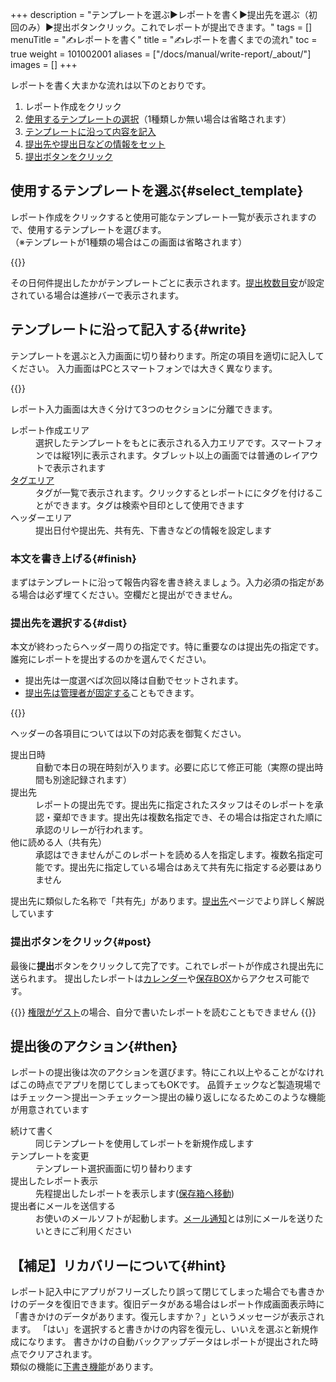 +++
description = "テンプレートを選ぶ▶レポートを書く▶提出先を選ぶ（初回のみ）▶提出ボタンクリック。これでレポートが提出できます。"
tags = []
menuTitle = "✍️レポートを書く"
title = "✍️レポートを書くまでの流れ"
toc = true
weight = 101002001
aliases = ["/docs/manual/write-report/_about/"]
images = []
+++

レポートを書く大まかな流れは以下のとおりです。

1. レポート作成をクリック
2. [使用するテンプレートの選択](#select_template)（1種類しか無い場合は省略されます）
3. [テンプレートに沿って内容を記入](#write)
4. [提出先や提出日などの情報をセット](#dist)
5. [提出ボタンをクリック](#post)


## 使用するテンプレートを選ぶ{#select_template}

レポート作成をクリックすると使用可能なテンプレート一覧が表示されますので、使用するテンプレートを選びます。  
（※テンプレートが1種類の場合はこの画面は省略されます）

{{<icatch filename="report-template-select" msg="「レポート作成」をクリックして使うテンプレートを選びましょう。テンプレートは名前順に並びます" alice="guide">}}


その日何件提出したかがテンプレートごとに表示されます。[提出枚数目安](/docs/manual/initial-setting/template/make/#memo)が設定されている場合は進捗バーで表示されます。

## テンプレートに沿って記入する{#write}

テンプレートを選ぶと入力画面に切り替わります。所定の項目を適切に記入してください。
入力画面はPCとスマートフォンでは大きく異なります。

{{<icatch filename="write-report" msg="レポートの作成画面です。設問に沿って内容を入力して行きます" alice="pc">}}

レポート入力画面は大きく分けて3つのセクションに分離できます。

<dl class="basic">
<dt>レポート作成エリア</dt>
<dd>選択したテンプレートをもとに表示される入力エリアです。スマートフォンでは縦1列に表示されます。タブレット以上の画面では普通のレイアウトで表示されます</dd>
<dt><a href="/docs/manual/initial-setting/advanced-setting/tag/">タグエリア</a></dt>
<dd>タグが一覧で表示されます。クリックするとレポートににタグを付けることができます。タグは検索や目印として使用できます</dd>
<dt>ヘッダーエリア</dt>
<dd>提出日付や提出先、共有先、下書きなどの情報を設定します</dd>
</dl>

### 本文を書き上げる{#finish}

まずはテンプレートに沿って報告内容を書き終えましょう。入力必須の指定がある場合は必ず埋てください。空欄だと提出ができません。  




### 提出先を選択する{#dist}

本文が終わったらヘッダー周りの指定です。特に重要なのは提出先の指定です。誰宛にレポートを提出するのかを選んでください。  

- 提出先は一度選べば次回以降は自動でセットされます。
- [提出先は管理者が固定する](/docs/manual/initial-setting/staff-local/dist/)こともできます。

{{<icatch filename="report-header" msg="レポートの提出日・提出先といったヘッダ情報を入力します">}}

ヘッダーの各項目については以下の対応表を御覧ください。
<dl class="basic">
<dt>提出日時</dt>
<dd>自動で本日の現在時刻が入ります。必要に応じて修正可能（実際の提出時間も別途記録されます）</dd>
<dt>提出先</dt>
<dd>レポートの提出先です。提出先に指定されたスタッフはそのレポートを承認・棄却できます。提出先は複数名指定でき、その場合は指定された順に承認のリレーが行われます。</dd>
<dt>他に読める人（共有先）</dt>
<dd>承認はできませんがこのレポートを読める人を指定します。複数名指定可能です。提出先に指定している場合はあえて共有先に指定する必要はありません</dd>
</dl>

提出先に類似した名称で「共有先」があります。[提出先](/docs/manual/write-report/dist/)ページでより詳しく解説しています

### 提出ボタンをクリック{#post}

最後に**提出**ボタンをクリックして完了です。これでレポートが作成され提出先に送られます。
提出したレポートは[カレンダー](/docs/manual/read-report/calendar/)や[保存BOX](/docs/manual/read-report/list/)からアクセス可能です。

{{<warning>}}
[権限がゲスト](/docs/manual/initial-setting/staff/rank/#others)の場合、自分で書いたレポートを読むこともできません
{{</warning>}}


## 提出後のアクション{#then}

レポートの提出後は次のアクションを選びます。特にこれ以上やることがなければこの時点でアプリを閉じてしまってもOKです。
品質チェックなど製造現場ではチェックー＞提出ー＞チェックー＞提出の繰り返しになるためこのような機能が用意されています

<dl class="basic">
<dt>続けて書く</dt>
<dd>同じテンプレートを使用してレポートを新規作成します</dd>
<dt>テンプレートを変更</dt>
<dd>テンプレート選択画面に切り替わります</dd>
<dt>提出したレポート表示</dt>
<dd>先程提出したレポートを表示します(<a href="/docs/manual/read-report/list/">保存箱へ移動</a>)</dd>
<dt>提出者にメールを送信する</dt>
<dd>お使いのメールソフトが起動します。<a href="/docs/manual/utils/notice/#email">メール通知</a>とは別にメールを送りたいときにご利用ください</dd>
</dl>


## 【補足】リカバリーについて{#hint}

レポート記入中にアプリがフリーズしたり誤って閉じてしまった場合でも書きかけのデータを復旧できます。復旧データがある場合はレポート作成画面表示時に「書きかけのデータがあります。復元しますか？」というメッセージが表示されます。
「はい」を選択すると書きかけの内容を復元し、いいえを選ぶと新規作成になります。
書きかけの自動バックアップデータはレポートが提出された時点でクリアされます。  
類似の機能に[下書き機能](/docs/manual/write-report/draft/)があります。
